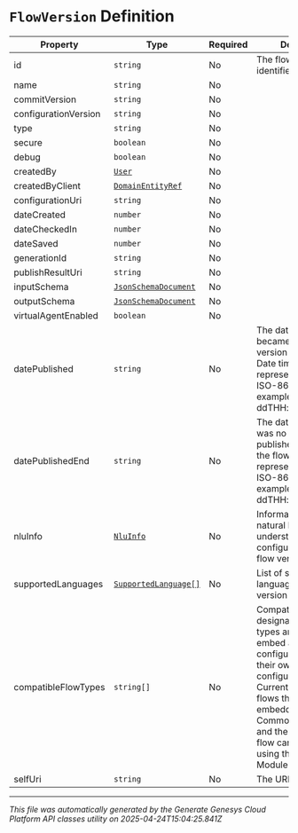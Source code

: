 # `FlowVersion` Definition

| Property | Type | Required | Description |
|----------|------|----------|-------------|
| id | `string` | No | The flow version identifier |
| name | `string` | No |  |
| commitVersion | `string` | No |  |
| configurationVersion | `string` | No |  |
| type | `string` | No |  |
| secure | `boolean` | No |  |
| debug | `boolean` | No |  |
| createdBy | [`User`](user-definition.md) | No |  |
| createdByClient | [`DomainEntityRef`](domainentityref-definition.md) | No |  |
| configurationUri | `string` | No |  |
| dateCreated | `number` | No |  |
| dateCheckedIn | `number` | No |  |
| dateSaved | `number` | No |  |
| generationId | `string` | No |  |
| publishResultUri | `string` | No |  |
| inputSchema | [`JsonSchemaDocument`](jsonschemadocument-definition.md) | No |  |
| outputSchema | [`JsonSchemaDocument`](jsonschemadocument-definition.md) | No |  |
| virtualAgentEnabled | `boolean` | No |  |
| datePublished | `string` | No | The date this version became the published version of the flow. Date time is represented as an ISO-8601 string. For example: yyyy-MM-ddTHH:mm:ss[.mmm]Z |
| datePublishedEnd | `string` | No | The date this version was no longer the published version of the flow. Date time is represented as an ISO-8601 string. For example: yyyy-MM-ddTHH:mm:ss[.mmm]Z |
| nluInfo | [`NluInfo`](nluinfo-definition.md) | No | Information about the natural language understanding configuration for the flow version |
| supportedLanguages | [`SupportedLanguage[]`](supportedlanguage-definition.md) | No | List of supported languages for this version of the flow |
| compatibleFlowTypes | `string[]` | No | Compatible flow types designate which flow types are allowed to embed a flow’s configuration within their own flow configuration.  Currently the only flows that can be embedded are Common Module flows and the embedding flow can invoke them using the Call Common Module action. |
| selfUri | `string` | No | The URI for this object |

---

*This file was automatically generated by the Generate Genesys Cloud Platform API classes utility on 2025-04-24T15:04:25.841Z*